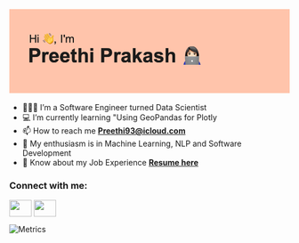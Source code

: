 <!--- <h1 align="center">Hi 👋, I'm Preethi Prakash</h1>
<h3 align="center">Data Scientist | Software Developer</h3>
--->


<img src="/header.png" >

- 👩🏻‍💻 I’m a Software Engineer turned Data Scientist
- 💻 I’m currently learning "Using GeoPandas for Plotly
- 📫 How to reach me **Preethi93@icloud.com**
- 💬 My enthusiasm is in Machine Learning, NLP and Software Development
- 📄 Know about my Job Experience [**Resume here**](https://docs.google.com/document/d/1Og5c8avBmV80ZpTYm7nTwIbOG9_jNU4f/edit?usp=sharing&ouid=104414999348931988164&rtpof=true&sd=true)

<h3 align="left">Connect with me:</h3>
<p align="left">
<a href="https://twitter.com/preetiprakash29" target="blank"><img align="center" src="https://cdn.jsdelivr.net/npm/simple-icons@3.0.1/icons/twitter.svg" height="30" width="40" /></a>
<a href="https://www.linkedin.com/in/preethi-prakash/" target="blank"><img align="center" src="https://cdn.jsdelivr.net/npm/simple-icons@3.0.1/icons/linkedin.svg" height="30" width="40" /></a>
</p>


![Metrics](https://metrics.lecoq.io/preethi-prak?template=classic&isocalendar=1&base=header%2C%20activity%2C%20community%2C%20repositories%2C%20metadata&base.indepth=false&base.hireable=false&base.skip=false&isocalendar=false&isocalendar.duration=half-year&config.timezone=Europe%2FLondon)



<!---
preethi-prak/preethi-prak is a ✨ special ✨ repository because its `README.md` (this file) appears on your GitHub profile.
You can click the Preview link to take a look at your changes.
--->
